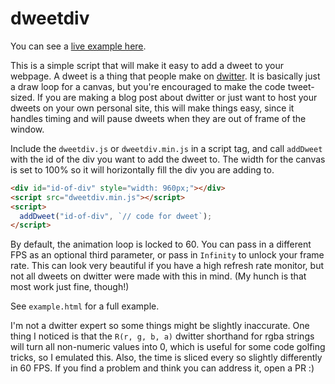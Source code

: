 # dweetdiv

You can see a
[live example here](https://www.bandaloo.fun/dweetdiv/example.html).

This is a simple script that will make it easy to add a dweet to your
webpage. A dweet is a thing that people make on
[dwitter](https://www.dwitter.net/). It is basically just a draw loop for a
canvas, but you're encouraged to make the code tweet-sized. If you are making
a blog post about dwitter or just want to host your dweets on your own
personal site, this will make things easy, since it handles timing and will
pause dweets when they are out of frame of the window.

Include the `dweetdiv.js` or `dweetdiv.min.js` in a script tag, and call
`addDweet` with the id of the div you want to add the dweet to. The width for
the canvas is set to 100% so it will horizontally fill the div you are adding
to.

```html
<div id="id-of-div" style="width: 960px;"></div>
<script src="dweetdiv.min.js"></script>
<script>
  addDweet("id-of-div", `// code for dweet`);
</script>
```

By default, the animation loop is locked to 60. You can pass in a different
FPS as an optional third parameter, or pass in `Infinity` to unlock your
frame rate. This can look very beautiful if you have a high refresh rate
monitor, but not all dweets on dwitter were made with this in mind. (My hunch
is that most work just fine, though!)

See `example.html` for a full example.

I'm not a dwitter expert so some things might be slightly inaccurate. One
thing I noticed is that the `R(r, g, b, a)` dwitter shorthand for rgba
strings will turn all non-numeric values into 0, which is useful for some
code golfing tricks, so I emulated this. Also, the time is sliced every so
slightly differently in 60 FPS. If you find a problem and think you can
address it, open a PR :)
